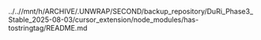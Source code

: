 ../..//mnt/h/ARCHIVE/.UNWRAP/SECOND/backup_repository/DuRi_Phase3_Stable_2025-08-03/cursor_extension/node_modules/has-tostringtag/README.md